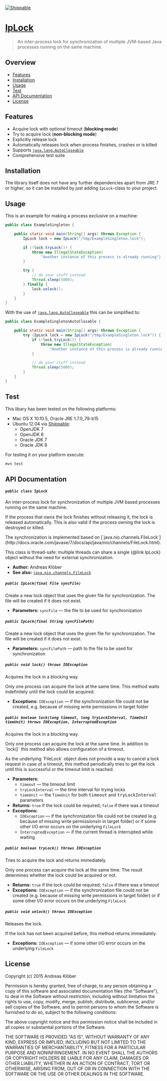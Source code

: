 [![Shippable](https://img.shields.io/shippable/54d119db5ab6cc13528ab183.svg)](https://app.shippable.com/projects/55d775b21895ca44740ee432)


# [IpLock](https://github.com/akloeber/ip-lock)

> An inter-process lock for synchronization of multiple JVM-based Java processes running on the same machine.


## Overview

* [Features](#features)
* [Installation](#installation)
* [Usage](#usage)
* [Test](#test)
* [API Documentation](#api-documentation)
* [License](#license)


## Features

*   Acquire lock with optional timeout (__blocking mode__)
*   Try to acquire lock (__non-blocking mode__)
*   Explicitly release lock
*   Automatically releases lock when process finishes, crashes or is killed
*   Supports [`java.lang.AutoCloseable`](http://docs.oracle.com/javase/7/docs/api/java/lang/AutoCloseable.html)
*   Comprehensive test suite


## Installation

The library itself does not have any further dependencies apart from JRE 7 or higher, so it can be installed by just
adding `IpLock`-class to your project.


## Usage

This is an example for making a process exclusive on a machine:

```java
public class ExampleSingleton {

    public static void main(String[] args) throws Exception {
        IpLock lock = new IpLock("/tmp/ExampleSingleton.lock");

        if (!lock.tryLock()) {
            throw new IllegalStateException(
                "Another instance of this process is already running");
        }

        try {
            // do your stuff instead
            Thread.sleep(5000);
        } finally {
            lock.unlock();
        }
    }
}
```

With the use of [`java.lang.AutoCloseable`](http://docs.oracle.com/javase/7/docs/api/java/lang/AutoCloseable.html) this can be simplified to:

```java
public class ExampleSingletonAutoClosable {

    public static void main(String[] args) throws Exception {
        try (IpLock lock = new IpLock("/tmp/ExampleSingleton.lock")) {
            if (!lock.tryLock()) {
                throw new IllegalStateException(
                    "Another instance of this process is already running");
            }

            // do your stuff instead
            Thread.sleep(5000);
        }
    }
}
```

## Test

This libary has been tested on the following platforms:

*   Mac OS X 10.10.5, Oracle JRE 1.7.0_79-b15
*   Ubuntu 12.04 via [Shippable](https://app.shippable.com/projects/55d775b21895ca44740ee432):
    * OpenJDK 7
    * OpenJDK 8
    * Oracle JDK 7
    * Oracle JDK 8

For testing it on your platform execute:

```bash
mvn test
```


## API Documentation

#### `public class IpLock`

An inter-process lock for synchronization of multiple JVM based processes running on the same machine.
<p/>
If the process that owns the lock finishes without releasing it, the lock is released automatically. This is also valid if the process owning the lock is destroyed or killed. <p/> The synchronization is implemented based on [`java.nio.channels.FileLock`](http://docs.oracle.com/javase/7/docs/api/java/nio/channels/FileLock.html).
<p/>
This class is thread-safe: multiple threads can share a single {@link IpLock} object without the need for external synchronization.

 * **Author:** Andreas Klöber
 * **See also:** [`java.nio.channels.FileLock`](http://docs.oracle.com/javase/7/docs/api/java/nio/channels/FileLock.html)

##### `public IpLock(final File syncFile)`

Create a new lock object that uses the given file for synchronization. The file will be created if it does not exist.

 * **Parameters:** `syncFile` — the file to be used for synchronization

##### `public IpLock(final String syncFilePath)`

Create a new lock object that uses the given file for synchronization. The file will be created if it does not exist.

 * **Parameters:** `syncFilePath` — path to the file to be used for synchronization

##### `public void lock() throws IOException`

Acquires the lock in a blocking way.
<p/>
Only one process can acquire the lock at the same time. This method waits indefinitely until the lock could be acquired.

 * **Exceptions:** `IOException` — if the synchronization file could not be created, e.g. because of missing write permissions in target folder

##### `public boolean lock(long timeout, long tryLockInterval, TimeUnit timeUnit) throws IOException, InterruptedException`

Acquires the lock in a blocking way.
<p/>
Only one process can acquire the lock at the same time. In addition to `lock()` this method also allows configuration of a timeout.
<p/>
As the underlying `FileLock` object does not provide a way to cancel a lock request in case of a timeout, this method periodically tries to get the lock until this is successful or the timeout limit is reached. 

 * **Parameters:**
   * `timeout` — the timeout limit
   * `tryLockInterval` — the time interval for trying locks
   * `timeUnit` — the `TimeUnit` for both <tt>timeout</tt> and <tt>tryLockInterval</tt> parameters
 * **Returns:** <code>true</code> if the lock could be required; <code>false</code> if there was a timeout
 * **Exceptions:**
   * `IOException` — if the synchronization file could not be created (e.g. because of missing write permissionsin in target folder) or if some other I/O error occurs on the underlying `FileLock`
   * `InterruptedException` — if the current thread is interrupted while waiting

##### `public boolean tryLock() throws IOException`

Tries to acquire the lock and returns immediately.
<p/>
Only one process can acquire the lock at the same time. The result determines whether the lock could be acquired or not. 

 * **Returns:** <code>true</code> if the lock could be required; <code>false</code> if there was a timeout
 * **Exceptions:** `IOException` — if the synchronization file could not be created (e.g. because of missing write permissions in target folder) or if some other I/O error occurs on the underlying `FileLock`

##### `public void unlock() throws IOException`

Releases the lock.
<p/>
If the lock has not been acquired before, this method returns immediately.

 * **Exceptions:** `IOException` — if some other I/O error occurs on the underlying `FileLock`

## License

Copyright (c) 2015 Andreas Klöber

Permission is hereby granted, free of charge, to any person obtaining a copy
of this software and associated documentation files (the "Software"), to deal
in the Software without restriction, including without limitation the rights
to use, copy, modify, merge, publish, distribute, sublicense, and/or sell
copies of the Software, and to permit persons to whom the Software is
furnished to do so, subject to the following conditions:

The above copyright notice and this permission notice shall be included in
all copies or substantial portions of the Software.

THE SOFTWARE IS PROVIDED "AS IS", WITHOUT WARRANTY OF ANY KIND, EXPRESS OR
IMPLIED, INCLUDING BUT NOT LIMITED TO THE WARRANTIES OF MERCHANTABILITY,
FITNESS FOR A PARTICULAR PURPOSE AND NONINFRINGEMENT. IN NO EVENT SHALL THE
AUTHORS OR COPYRIGHT HOLDERS BE LIABLE FOR ANY CLAIM, DAMAGES OR OTHER
LIABILITY, WHETHER IN AN ACTION OF CONTRACT, TORT OR OTHERWISE, ARISING FROM,
OUT OF OR IN CONNECTION WITH THE SOFTWARE OR THE USE OR OTHER DEALINGS IN
THE SOFTWARE.

